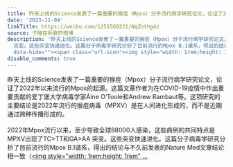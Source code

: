 ```yaml
---
title: 昨天上线的Science发表了一篇重要的猴痘（Mpox）分子流行病学研究论文，论证了2022年以来流行的Mpox的起源。这篇文章作者为在COVID-19疫情中作出重要贡献的爱丁...
date: '2023-11-04'
linkTitle: https://weibo.com/1251560221/NqZnthg4z
source: 子陵在听歌的微博
description: '昨天上线的Science发表了一篇重要的猴痘（Mpox）分子流行病学研究论文，论证了2022年以来流行的Mpox的起源。这篇文章作者为在COVID-19疫情中作出重要贡献的爱丁堡大学病毒学家Áine&nbsp;O’Toole和Andrew&nbsp;Rambaut等。这项研究的主要结论是2022年流行的猴痘病毒（MPXV）是在人间进化形成的，而不是近期通过跨种传播形成的。<br><br>2022年Mpox流行以来，至少导致全球88000人感染，这些病例的共同特点是MPXV出现了TC&gt;TT和GA&gt;AA
  突变。这些突变快速进化。这篇分子病毒学研究分析了目前流行的Mpox B.1谱系，得出的结论与不久前发表的Nature Med文章结论相一致（<a href="https://weibo.com/1251560221/4946587690471709"
  data-hide=""><span class="url-icon"><img style="width: 1rem;height: 1rem" ...'
disable_comments: true
---
```

昨天上线的Science发表了一篇重要的猴痘（Mpox）分子流行病学研究论文，论证了2022年以来流行的Mpox的起源。这篇文章作者为在COVID-19疫情中作出重要贡献的爱丁堡大学病毒学家Áine&nbsp;O’Toole和Andrew&nbsp;Rambaut等。这项研究的主要结论是2022年流行的猴痘病毒（MPXV）是在人间进化形成的，而不是近期通过跨种传播形成的。<br><br>2022年Mpox流行以来，至少导致全球88000人感染，这些病例的共同特点是MPXV出现了TC&gt;TT和GA&gt;AA 突变。这些突变快速进化。这篇分子病毒学研究分析了目前流行的Mpox B.1谱系，得出的结论与不久前发表的Nature Med文章结论相一致（<a href="https://weibo.com/1251560221/4946587690471709" data-hide=""><span class="url-icon"><img style="width: 1rem;height: 1rem" ...
